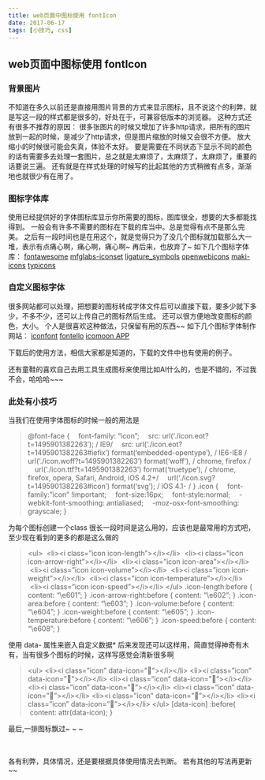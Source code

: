 ```yaml
---
title: web页面中图标使用 fontIcon
date: 2017-06-17
tags: [小技巧, css]
---
```


## web页面中图标使用 fontIcon

### 背景图片

不知道在多久以前还是直接用图片背景的方式来显示图标，且不说这个的利弊，就是写这一段的样式都是很多的，好处在于，可兼容低版本的浏览器。
这种方式还有很多不推荐的原因：
很多张图片的时候又增加了许多http请求，把所有的图片放到一起的时候，是减少了http请求，但是图片缩放的时候又会很不方便。
放大缩小的时候很可能会失真，体验不太好。
要是需要在不同状态下显示不同的颜色的话有需要多去处理一套图片，总之就是太麻烦了，太麻烦了，太麻烦了，重要的话要说三遍。
还有就是在样式处理的时候写的比起其他的方式稍微有点多，渐渐地也就很少有在用了。

### 图标字体库

使用已经提供好的字体图标库显示你所需要的图标，图库很全，想要的大多都能找得到。
一般会有许多不需要的图标在下载的库当中。总是觉得有点不是那么完美。
之后有一段时间也是在用这个，就是觉得只为了没几个图标就加载那么大一堆，表示有点痛心啊，痛心啊，痛心啊~
再后来，也放弃了~
如下几个图标字体库：
[fontawesome](http://fontawesome.io/)
[mfglabs-iconset](http://mfglabs.github.io/mfglabs-iconset/)
[ligature_symbols](http://kudakurage.com/ligature_symbols/)
[openwebicons](http://pfefferle.github.io/openwebicons/)
[maki-icons](https://www.mapbox.com/maki-icons/)
[typicons](http://typicons.com/)

### 自定义图标字体

很多网站都可以处理，把想要的图标转成字体文件后可以直接下载，要多少就下多少，不多不少，还可以上传自己的图标然后生成。
还可以很方便地改变图标的颜色，大小。
个人是很喜欢这种做法，只保留有用的东西~~
如下几个图标字体制作网站：
[iconfont](http://www.iconfont.cn/)
[fontello](http://fontello.com/)
[icomoon APP](https://icomoon.io/app/)

下载后的使用方法，相信大家都是知道的，下载的文件中也有使用的例子。

还有童鞋的喜欢自己去用工具生成图标来使用比如AI什么的，也是不错的，不过我不会，哈哈哈~~~

### 此处有小技巧

当我们在使用字体图标的时候一般的用法是
>@font-face {
 font-family: “icon”;
 src: url(‘./icon.eot?t=1495901382263’); / IE9/
 src: url(‘./icon.eot?t=1495901382263#iefix’) format(‘embedded-opentype’), / IE6-IE8 /
 url(‘./icon.woff?t=1495901382263’) format(‘woff’), / chrome, firefox /
 url(‘./icon.ttf?t=1495901382263’) format(‘truetype’), / chrome, firefox, opera, Safari, Android, iOS 4.2+/
 url(‘./icon.svg?t=1495901382263#icon’) format(‘svg’); / iOS 4.1- /
}
.icon {
 font-family:”icon” !important;
 font-size:16px;
 font-style:normal;
 -webkit-font-smoothing: antialiased;
 -moz-osx-font-smoothing: grayscale;
}

为每个图标创建一个class
很长一段时间是这么用的，应该也是最常用的方式吧，至少现在看到的更多的都是这么做的
>&lt;ul&gt;
	&nbsp;&lt;li&gt;&lt;i class=”icon icon-length”&gt;&lt;/i&gt;&lt;/li&gt;
	&nbsp;&lt;li&gt;&lt;i class=”icon icon-arrow-right”&gt;&lt;/i&gt;&lt;/li&gt;
	&nbsp;&lt;li&gt;&lt;i class=”icon icon-area”&gt;&lt;/i&gt;&lt;/li&gt;
	&nbsp;&lt;li&gt;&lt;i class=”icon icon-volume”&gt;&lt;/i&gt;&lt;/li&gt;
	&nbsp;&lt;li&gt;&lt;i class=”icon icon-weight”&gt;&lt;/i&gt;&lt;/li&gt;
	&nbsp;&lt;li&gt;&lt;i class=”icon icon-temperature”&gt;&lt;/i&gt;&lt;/li&gt;
	&nbsp;&lt;li&gt;&lt;i class=”icon icon-speed”&gt;&lt;/i&gt;&lt;/li&gt;
&lt;/ul&gt;
.icon-length:before { content: “\e601”; }
.icon-arrow-right:before { content: “\e602”; }
.icon-area:before { content: “\e603”; }
.icon-volume:before { content: “\e604”; }
.icon-weight:before { content: “\e605”; }
.icon-temperature:before { content: “\e606”; }
.icon-speed:before { content: “\e608”; }

使用 data- 属性来嵌入自定义数据*
后来发现还可以这样用，简直觉得神奇有木有，当有很多个图标的时候，这样写感觉会清新很多啊
>&lt;ul&gt;
	&lt;li&gt;&lt;i class=”icon” data-icon=”&#xe601;”&gt;&lt;/i&gt;&lt;/li&gt;
	&lt;li&gt;&lt;i class=”icon” data-icon=”&#xe602;”&gt;&lt;/i&gt;&lt;/li&gt;
	&lt;li&gt;&lt;i class=”icon” data-icon=”&#xe603;”&gt;&lt;/i&gt;&lt;/li&gt;
	&lt;li&gt;&lt;i class=”icon” data-icon=”&#xe604;”&gt;&lt;/i&gt;&lt;/li&gt;
	&lt;li&gt;&lt;i class=”icon” data-icon=”&#xe605;”&gt;&lt;/i&gt;&lt;/li&gt;
	&lt;li&gt;&lt;i class=”icon” data-icon=”&#xe606;”&gt;&lt;/i&gt;&lt;/li&gt;
	&lt;li&gt;&lt;i class=”icon” data-icon=”&#xe608;”&gt;&lt;/i&gt;&lt;/li&gt;
&lt;/ul&gt;
 [data-icon] :before{
&nbsp;content: attr(data-icon);
}

最后,一排图标飘过~ ~ ~
<style type="text/css">@font-face { font-family: “icon”; src: url('../assets/fonts/mengmengda/icon.eot'), url('../assets/fonts/mengmengda/icon.eot#iefix') format('embedded-opentype'), url('../assets/fonts/mengmengda/icon.woff') format('woff'), url('../assets/fonts/mengmengda/icon.ttf') format('truetype'), url('../assets/fonts/mengmengda/icon.svg#../assets/fonts/mengmengda/icon') format('svg'); }.icon li { font-family: ”icon” !important; font-size: 16px; font-style: normal; -webkit-font-smoothing: antialiased; -moz-osx-font-smoothing: grayscale; display: inline-block; }.icon li:before { content: attr(data-icon); }</style>
<ul class="icon"><li data-icon="&#xe77b;"></li><li data-icon="&#xe77c;"></li><li data-icon="&#xe77d;"></li><li data-icon="&#xe77e;"></li><li data-icon="&#xe77f;"></li><li data-icon="&#xe780;"></li><li data-icon="&#xe781;"></li><li data-icon="&#xe782;"></li><li data-icon="&#xe783;"></li><li data-icon="&#xe784;"></li><li data-icon="&#xe785;"></li><li data-icon="&#xe786;"></li><li data-icon="&#xe787;"></li><li data-icon="&#xe788;"></li><li data-icon="&#xe789;"></li><li data-icon="&#xe78a;"></li><li data-icon="&#xe78b;"></li><li data-icon="&#xe78c;"></li><li data-icon="&#xe78d;"></li><li data-icon="&#xe78e;"></li></ul>

各有利弊，具体情况，还是要根据具体使用情况去判断。
若有其他的写法再更新~~
